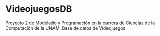 VideojuegosDB
=============

Proyecto 2 de Modelado y Programación en la carrera de Ciencias de la Computación de la UNAM.
Base de datos de Videojuegos.
